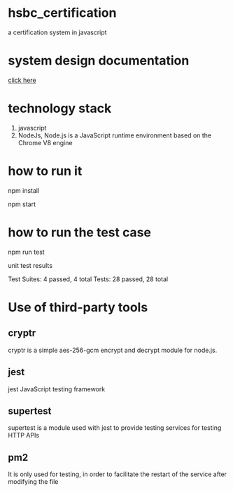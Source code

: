 # hsbc_certification
a certification system in javascript


# system design documentation

[click here](./design.md)

# technology stack
1. javascript
2. NodeJs, Node.js is a JavaScript runtime environment based on the Chrome V8 engine

# how to run it

npm install

npm start

# how to run the test case
npm run test

unit test results

Test Suites: 4 passed, 4 total
Tests:       28 passed, 28 total


# Use of third-party tools
## cryptr
cryptr is a simple aes-256-gcm encrypt and decrypt module for node.js.

## jest
jest JavaScript testing framework

## supertest
supertest is a module used with jest to provide testing services for testing HTTP APIs

## pm2
It is only used for testing, in order to facilitate the restart of the service after modifying the file
